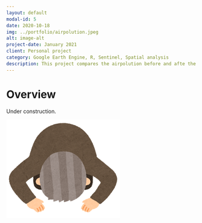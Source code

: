 ```yaml
---
layout: default
modal-id: 5
date: 2020-10-18
img: ../portfolio/airpolution.jpeg
alt: image-alt
project-date: January 2021
client: Personal project
category: Google Earth Engine, R, Sentinel, Spatial analysis
description: This project compares the airpolution before and afte the pandemic in 2020.
---
```



# Overview

Under construction.



<img src="../img/underconstruction.png">